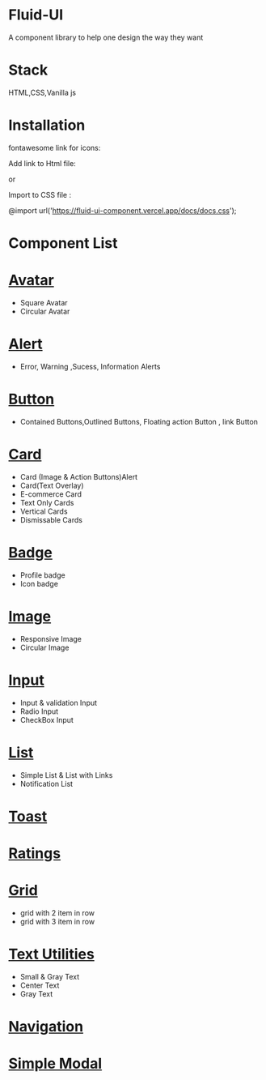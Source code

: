 
# Fluid-UI

A component library to help one design the way they want

# Stack
HTML,CSS,Vanilla js

# Installation

fontawesome link for icons:
<link rel="stylesheet" href="https://cdnjs.cloudflare.com/ajax/libs/font-awesome/5.1.0/css/fontawesome.css" integrity="sha512-NQCKOSsUyZsvf5ItxWh1bR2vlY0cgw1Rx9tJRLJr31GT9oxCno9uwtiVmVFgN2BlHo1jmwjtH8ivIaob4YF+jw==" crossorigin="anonymous" referrerpolicy="no-referrer" />

 Add link to Html file:
<link rel="stylesheet" href="https://fluid-ui-component.vercel.app/docs/docs.css">
 
 or
 
 Import to CSS file :

@import url('https://fluid-ui-component.vercel.app/docs/docs.css');

# Component List
 # [Avatar](https://fluid-ui-component.vercel.app/docs/docs.html#avatar)
- Square Avatar
- Circular Avatar

# [Alert](https://fluid-ui-component.vercel.app/docs/docs.html#alert)
- Error, Warning ,Sucess, Information Alerts

# [Button](https://fluid-ui-component.vercel.app/docs/docs.html#btn)
- Contained Buttons,Outlined Buttons, Floating action Button , link Button

# [Card](https://fluid-ui-component.vercel.app/docs/docs.html#card)
- Card (Image & Action Buttons)Alert
- Card(Text Overlay)
- E-commerce Card
- Text Only Cards
- Vertical Cards
- Dismissable Cards
 
# [Badge](https://fluid-ui-component.vercel.app/docs/docs.html#badge)
- Profile badge 
- Icon badge
# [Image](https://fluid-ui-component.vercel.app/docs/docs.html#image)
- Responsive Image
- Circular Image
# [Input](https://fluid-ui-component.vercel.app/docs/docs.html#input)
- Input & validation Input
- Radio Input
- CheckBox Input
# [List](https://fluid-ui-component.vercel.app/docs/docs.html#list)
- Simple List & List with Links
- Notification List
# [Toast](https://fluid-ui-component.vercel.app/docs/docs.html#toast)
# [Ratings](https://fluid-ui-component.vercel.app/docs/docs.html#rating)
# [Grid](https://fluid-ui-component.vercel.app/docs/docs.html#grid)
- grid with 2 item in row
- grid with 3 item in row
# [Text Utilities](https://fluid-ui-component.vercel.app/docs/docs.html#textutilities)
- Small & Gray Text
- Center Text
- Gray Text
# [Navigation](https://fluid-ui-component.vercel.app/docs/docs.html#navigation)
# [Simple Modal](https://fluid-ui-component.vercel.app/docs/docs.html#modal)
